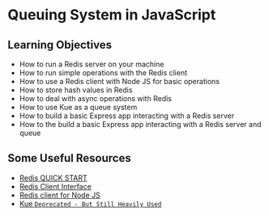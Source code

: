 # Queuing System in JavaScript

## Learning Objectives
* How to run a Redis server on your machine<br>
* How to run simple operations with the Redis client<br>
* How to use a Redis client with Node JS for basic operations<br>
* How to store hash values in Redis<br>
* How to deal with async operations with Redis<br>
* How to use Kue as a queue system<br>
* How to build a basic Express app interacting with a Redis server<br>
* How to the build a basic Express app interacting with a Redis server and queue<br>

## Some Useful Resources
* [Redis QUICK START](https://redis.io/docs/ui/cli/)<br>
* [Redis Client Interface](https://redis.io/docs/ui/cli/)<br>
* [Redis client for Node JS](https://github.com/redis/node-redis)<br>
* [Kue `Deprecated - But Still Heavily Used`](https://github.com/Automattic/kue#creating-jobs)<br>


